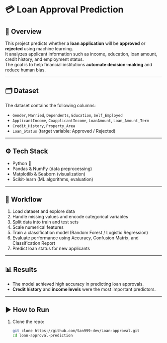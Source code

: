# 💳 Loan Approval Prediction

## 📌 Overview
This project predicts whether a **loan application** will be **approved** or **rejected** using machine learning.  
It analyzes applicant information such as income, education, loan amount, credit history, and employment status.  
The goal is to help financial institutions **automate decision-making** and reduce human bias.  

---

## 🗂️ Dataset
The dataset contains the following columns:
- `Gender`, `Married`, `Dependents`, `Education`, `Self_Employed`  
- `ApplicantIncome`, `CoapplicantIncome`, `LoanAmount`, `Loan_Amount_Term`  
- `Credit_History`, `Property_Area`  
- `Loan_Status` (target variable: Approved / Rejected)  

---

## ⚙️ Tech Stack
- Python 🐍  
- Pandas & NumPy (data preprocessing)  
- Matplotlib & Seaborn (visualization)  
- Scikit-learn (ML algorithms, evaluation)  

---

## 🚀 Workflow
1. Load dataset and explore data  
2. Handle missing values and encode categorical variables  
3. Split data into train and test sets  
4. Scale numerical features  
5. Train a classification model (Random Forest / Logistic Regression)  
6. Evaluate performance using Accuracy, Confusion Matrix, and Classification Report  
7. Predict loan status for new applicants  

---

## 📊 Results
- The model achieved high accuracy in predicting loan approvals.  
- **Credit history** and **income levels** were the most important predictors.  

---

## ▶️ How to Run
1. Clone the repo:
   ```bash
   git clone https://github.com/San999-dev/Loan-approval.git
   cd loan-approval-prediction
